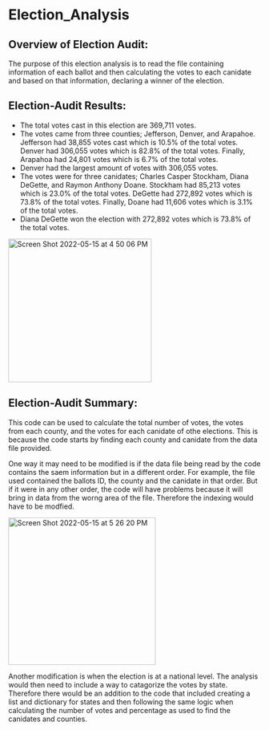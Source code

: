 # Election_Analysis

## Overview of Election Audit: 
The purpose of this election analysis is to read the file containing information of each ballot and then calculating the votes to each canidate and based on that information, declaring a winner of the election.

## Election-Audit Results: 

- The total votes cast in this election are 369,711 votes.
- The votes came from three counties; Jefferson, Denver, and Arapahoe. Jefferson had 38,855 votes cast which is 10.5% of the total votes. Denver had 306,055 votes which is 82.8% of the total votes. Finally, Arapahoa had 24,801 votes which is 6.7% of the total votes. 
- Denver had the largest amount of votes with 306,055 votes. 
- The votes were for three canidates; Charles Casper Stockham, Diana DeGette, and Raymon Anthony Doane. Stockham had 85,213 votes which is 23.0% of the total votes. DeGette had 272,892 votes which is 73.8% of the total votes. Finally, Doane had 11,606 votes which is 3.1% of the total votes. 
- Diana DeGette won the election with 272,892 votes which is 73.8% of the total votes.

<img width="286" alt="Screen Shot 2022-05-15 at 4 50 06 PM" src="https://user-images.githubusercontent.com/102255823/168494344-7068d5af-aa03-4b18-9f05-1caaa95a0842.png">

## Election-Audit Summary: 

This code can be used to calculate the total number of votes, the votes from each county, and the votes for each canidate of othe elections. This is because the code starts by finding each county and canidate from the data file provided. 

One way it may need to be modified is if the data file being read by the code contains the saem information but in a different order. For example, the file used contained the ballots ID, the county and the canidate in that order. But if it were in any other order, the code will have problems because it will bring in data from the worng area of the file. Therefore the indexing would have to be modfied. 

<img width="294" alt="Screen Shot 2022-05-15 at 5 26 20 PM" src="https://user-images.githubusercontent.com/102255823/168494531-106e3352-b4c0-49a0-9994-02028b9c0a79.png">

Another modification is when the election is at a national level. The analysis would then need to include a way to catagorize the votes by state. Therefore there would be an addition to the code that included creating a list and dictionary for states and then following the same logic when calculating the number of votes and percentage as used to find the canidates and counties.
